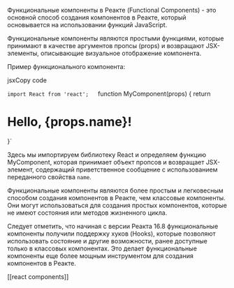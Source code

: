 Функциональные компоненты в Реакте (Functional Components) - это основной способ создания компонентов в Реакте, который основывается на использовании функций JavaScript.

Функциональные компоненты являются простыми функциями, которые принимают в качестве аргументов пропсы (props) и возвращают JSX-элементы, описывающие визуальное отображение компонента.

Пример функционального компонента:

jsxCopy code

`import React from 'react';  
	`function MyComponent(props) 
	{   return <h1>Hello, {props.name}!</h1> }`

Здесь мы импортируем библиотеку React и определяем функцию MyComponent, которая принимает объект пропсов и возвращает JSX-элемент, содержащий приветственное сообщение с использованием переданного свойства `name`.

Функциональные компоненты являются более простым и легковесным способом создания компонентов в Реакте, чем классовые компоненты. Они могут использоваться для создания простых компонентов, которые не имеют состояния или методов жизненного цикла.

Следует отметить, что начиная с версии Реакта 16.8 функциональные компоненты получили поддержку хуков (Hooks), которые позволяют использовать состояние и другие возможности, ранее доступные только в классовых компонентах. Это делает функциональные компоненты еще более мощным инструментом для создания компонентов в Реакте.



[[react components]]